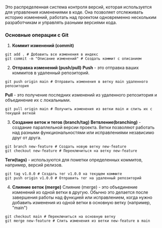 Это распределенная система контроля версий, которая используется для управления изменениями в коде. Она позволяет отслеживать историю изменений, работать над проектом одновременно нескольким разработчикам и управлять разными версиями кода.

### Основные операции с Git
1. **Коммит изменений (commit)**
```
git add . # Добавить все изменения в индекс
git commit -m "Описание изменений" # Создать коммит с описанием
```
2. **Отправка изменений (push/pull)**
**Push** - это отправка ваших коммитов в удаленный репозиторий.
```
git push origin main # Отправить изменения в ветку main удаленного репозитория
```

**Pull** - это получение последних изменений из удаленного репозитория и объединение их с локальными.
```
git pull origin main # Получить изменения из ветки main и слить их с текущей веткой 
```
3. **Создание веток и тегов (branch/tag)**
**Ветвление(branching)** - создание параллельной версии проекта. Ветки позволяют работать над разными функциональностями или исправлениями независимо друг от друга.
```
git branch new-feature # Создать новую ветку new-feature
git checkout new-feature # Переключиться на ветку new-feature
```

**Теги(tags)** - используются для пометки определенных коммитов, например, версий релизов.
```
git tag v1.0.0 # Создать тег v1.0.0 на текущем коммите
git push origin v1.0.0 # Отправить тег на удаленный репозиторий
```

4. **Слияние веток (merge)**
Слияние (merge) - это объединение изменений из одной ветки в другую. Обычно это делается после завершения работы над функцией или исправлением, когда нужно добавить изменения из одной ветки в основную ветку (например, "main")
```
git checkout main # Переключиться на основную ветку
git merge new-feature # Слить изменения из ветки new-feature в main
```

